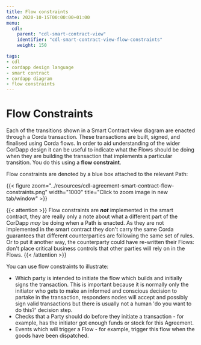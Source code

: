 ```yaml
---
title: Flow constraints
date: 2020-10-15T00:00:00+01:00
menu:
  cdl:
    parent: "cdl-smart-contract-view"
    identifier: "cdl-smart-contract-view-flow-constraints"
    weight: 150

tags:
- cdl
- cordapp design language
- smart contract
- cordapp diagram
- flow constraints
---
```


# Flow Constraints

Each of the transitions shown in a Smart Contract view diagram are enacted through a Corda transaction. These transactions are built, signed, and finalised using Corda flows. In order to aid understanding of the wider CorDapp design it can be useful to indicate what the Flows should be doing when they are building the transaction that implements a particular transition. You do this using a **flow constraint**.

Flow constraints are denoted by a blue box attached to the relevant Path:


{{< figure zoom="../resources/cdl-agreement-smart-contract-flow-constraints.png" width="1000" title="Click to zoom image in new tab/window" >}}

{{< attention >}}
Flow constraints are ***not*** implemented in the smart contract, they are really only a note about what a different part of the CorDapp *may* be doing when a Path is enacted. As they are not implemented in the smart contract they don't carry the same Corda guarantees that different counterparties are following the same set of rules. Or to put it another way, the counterparty could have re-written their Flows: don't place critical business controls that other parties will rely on in the Flows.
{{< /attention >}}

You can use flow constraints to illustrate:

* Which party is intended to initiate the flow which builds and initially signs the transaction. This is important because it is normally only the initiator who gets to make an informed and conscious decision to partake in the transaction, responders nodes will accept and possibly sign valid transactions but there is usually not a human 'do you want to do this?' decision step.
* Checks that a Party should do before they initiate a transaction - for example, has the initiator got enough funds or stock for this Agreement.
* Events which will trigger a Flow - for example, trigger this flow when the goods have been dispatched.
